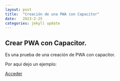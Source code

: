 ```yaml
---
layout: post
title:  "Creación de una PWA con Capacitor"
date:   2023-2-25
categories: jekyll update
---
```



## Crear PWA con Capacitor.

Es una prueba de una creación de PWA con capacitor.

Por aquí dejo un ejemplo:

<a href="https://github.com/TripleYei/pwa_capacitor"> Acceder </a>
